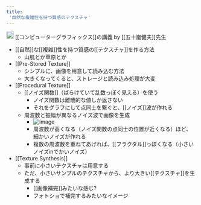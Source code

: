 ```yaml
---
title:
 '自然な複雑性を持つ質感のテクスチャ'
---
```


<img src='https://scrapbox.io/api/pages/blu3mo-public/情報科学の達人/icon' alt='情報科学の達人.icon' height="19.5"/> [[コンピューターグラフィックス]]の講義 by [[五十嵐健夫]]先生
- [[自然]]な[[複雑]]性を持つ質感の[[テクスチャ]]を作る方法
    - 山肌とか草原とか
- [[Pre-Stored Texture]]
    - シンプルに、画像を用意して読み込む方法
    - 大きくなってくると、ストレージと読み込み処理が大変
- [[Procedural Texture]]
    - [[ノイズ関数]]（ばらけていて乱数っぽく見える）を使う
        - ノイズ関数は離散的な値しか返さない
        - それをグラフにして点同士を繋ぐと、[[ノイズ]]波が作れる
    - 周波数と振幅が異なるノイズ波で画像を生成
        - ![image](https://miro.medium.com/max/1602/1*IKWYcJmsxKgLgJItPAvgXQ.png)
        - 周波数が高くなる（ノイズ関数の点同士の位置が近くなる）ほど、細かいノイズが作れる
        - 複数の周波数を重ねてあげれば、[[フラクタル]]っぽくなる（小さいノイズinでかいノイズ）
- [[Texture Synthesis]]
    - 事前に小さいテクスチャは用意する
    - ただ、小さいサンプルのテクスチャから、より大きい[[テクスチャ]]を生成する
        - [[画像補完]]みたいな感じ?
        - フォトショで補完するみたいなイメージ
